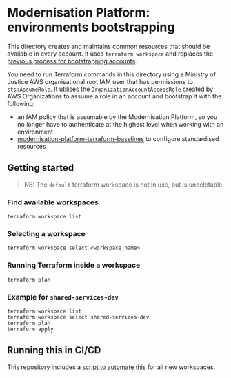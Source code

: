 # Modernisation Platform: environments bootstrapping

This directory creates and maintains common resources that should be available in every account. It uses `terraform workspace` and replaces the [previous process for bootstrapping accounts](https://github.com/ministryofjustice/modernisation-platform/tree/5a8fd5c6/terraform/environments).

You need to run Terraform commands in this directory using a Ministry of Justice AWS organisational root IAM user that has permissions to `sts:AssumeRole`. It utilises the `OrganizationAccountAccessRole` created by AWS Organizations to assume a role in an account and bootstrap it with the following:

- an IAM policy that is assumable by the Modernisation Platform, so you no longer have to authenticate at the highest level when working with an environment
- [modernisation-platform-terraform-baselines](https://github.com/ministryofjustice/modernisation-platform-terraform-baselines) to configure standardised resources

## Getting started

> NB: The `default` terraform workspace is not in use, but is undeletable.

### Find available workspaces
`terraform workspace list`

### Selecting a workspace
`terraform workspace select <workspace_name>`

### Running Terraform inside a workspace
`terraform plan`

### Example for `shared-services-dev`
```
terraform workspace list
terraform workspace select shared-services-dev
terraform plan
terraform apply
```

## Running this in CI/CD
This repository includes a [script to automate this](https://github.com/ministryofjustice/modernisation-platform/tree/main/scripts/create-accounts.sh) for all new workspaces.
